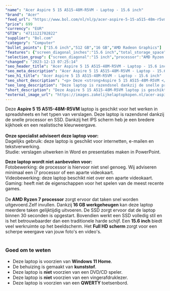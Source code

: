 ```yaml
---
"name": "Acer Aspire 5 15 A515-48M-R5VM - Laptop - 15.6 inch"
"brand": "Acer"
"feed_url": "https://www.bol.com/nl/nl/p/acer-aspire-5-15-a515-48m-r5vm-laptop-15-6-inch/9300000152696459"
"price": 699
"currency": "EUR"
"GTIN": "4711121702822"
"supplier": "Bol.com"
"category": "Computer"
"bullet_points": ["15.6 inch","512 GB","16 GB","AMD Radeon Graphics"]
"features": {"screen_diagonal_inches":"15.6 inch","total_storage_space":"512 GB","memory_size":"16 GB","graphics_card":"AMD Radeon Graphics"}
"selection_group": {"screen_diagonal":"15 inch","processor":"AMD Ryzen 7","changed_price_past_3_days":false,"product_family":"Aspire 5"}
"changed": "2023-12-13 07:25:14"
"seo_header_title": "Acer Aspire 5 15 A515-48M-R5VM - Laptop - 15.6 inch"
"seo_meta_description": "Acer Aspire 5 15 A515-48M-R5VM - Laptop - 15.6 inch"
"seo_h1_title": "Acer Aspire 5 15 A515-48M-R5VM - Laptop - 15.6 inch"
"seo_short_description": "<p> Deze <strong>Aspire 5 15 A515-48M-R5VM </strong>laptop is geschikt voor het werken in spreadsheets en het typen van verslagen."
"seo_long_description": "Deze laptop is razendsnel dankzij de snelle processor en SSD. Dankzij het IPS scherm heb je een bredere kijkhoek en een realistische kleurweergave. <br /><br /><strong>Onze specialist adviseert deze laptop voor:</strong><br />Dagelijks gebruik: deze laptop is geschikt voor internetten, e-mailen en tekstverwerking. <br />Studie: verslagen uitwerken in Word en presentaties maken in PowerPoint. </p> <p> <strong>Deze laptop wordt niet aanbevolen voor:</strong><br />Fotobewerking: de processor is hiervoor niet snel genoeg. Wij adviseren minimaal een i7 processor of een aparte videokaart. <br />Videobewerking: deze laptop beschikt niet over een aparte videokaart. <br />Gaming: heeft niet de eigenschappen voor het spelen van de meest recente games. <br /><br />De<strong> AMD Ryzen 7 processor</strong> zorgt ervoor dat taken snel worden uitgevoerd. Zelf invullen. Dankzij<strong> 16 GB werkgeheugen </strong>kan deze laptop meerdere taken gelijktijdig uitvoeren. De SSD zorgt ervoor dat de laptop binnen 30 seconden is opgestart. Bovendien werkt een SSD volledig stil en is het betrouwbaarder dan een traditionele harde schijf. Een <strong>15. 6 inch</strong> biedt veel werkruimte op het beeldscherm. Het <strong>Full HD scherm </strong>zorgt voor een scherpe weergave van jouw foto's en video's. <br /><br /> </p> <h3>Goed om te weten</h3> <ul> <li>Deze laptop is voorzien van <strong>Windows 11 Home</strong>. </li> <li>De behuizing is gemaakt van <strong>kunststof</strong>. </li> <li>Deze laptop is <strong>niet </strong>voorzien van een DVD/CD speler. </li> <li>Deze laptop is <strong>niet </strong>voorzien van een vingerafdruklezer. </li> <li>Deze laptop is voorzien van een <strong>QWERTY</strong><strong> </strong>toetsenbord. </li> </ul> <p>  </p>"
"short_description": "Deze Aspire 5 15 A515-48M-R5VM laptop is geschikt voor het werken in spreadsheets en het typen van verslagen. Deze laptop is razendsnel dankzij de snelle processor en SSD. Dankzij het IPS scherm heb je een bredere kijkhoek en een realistische kleurweergave. Onze specialist adviseert deze laptop voor: Dagelijks gebruik: deze laptop is geschikt voor internetten, e-mailen en tekstverwerking. Studie: verslagen uitwerken in Word en presentaties maken in PowerPoint. Deze laptop wordt niet aanbevolen voor: Fotobewerking: de processor is hiervoor niet snel genoeg. Wij adviseren minimaal een i7 processor of een aparte videokaart. Videobewerking: deze laptop beschikt niet over een aparte videokaart. Gaming: heeft niet de eigenschappen voor het spelen van de meest recente games. De AMD Ryzen 7 processor zorgt ervoor dat taken snel worden uitgevoerd.Zelf invullen. Dankzij 16 GB werkgeheugen kan deze laptop meerdere taken gelijktijdig uitvoeren. De SSD zorgt ervoor dat de laptop binnen 30 seconden is opgestart. Bovendien werkt een SSD volledig stil en is het betrouwbaarder dan een traditionele harde schijf. Een 15.6 inch biedt veel werkruimte op het beeldscherm. Het Full HD scherm zorgt voor een scherpe weergave van jouw foto's en video's. Goed om te weten Deze laptop is voorzien van Windows 11 Home. De behuizing is gemaakt van kunststof. Deze laptop is niet voorzien van een DVD/CD speler. Deze laptop is niet voorzien van een vingerafdruklezer. Deze laptop is voorzien van een QWERTY toetsenbord."
"external_image_url": "https://images.zakelijkelaptopkopen.nl/acer-aspire-5-15-a515-48m-r5vm-laptop-15-6-inch.webp"
---
```


<p> Deze <strong>Aspire 5 15 A515-48M-R5VM </strong>laptop is geschikt voor het werken in spreadsheets en het typen van verslagen. Deze laptop is razendsnel dankzij de snelle processor en SSD. Dankzij het IPS scherm heb je een bredere kijkhoek en een realistische kleurweergave. <br /><br /><strong>Onze specialist adviseert deze laptop voor:</strong><br />Dagelijks gebruik: deze laptop is geschikt voor internetten, e-mailen en tekstverwerking.<br />Studie: verslagen uitwerken in Word en presentaties maken in PowerPoint. </p> <p> <strong>Deze laptop wordt niet aanbevolen voor:</strong><br />Fotobewerking: de processor is hiervoor niet snel genoeg. Wij adviseren minimaal een i7 processor of een aparte videokaart. <br />Videobewerking: deze laptop beschikt niet over een aparte videokaart. <br />Gaming: heeft niet de eigenschappen voor het spelen van de meest recente games. <br /><br />De<strong> AMD Ryzen 7 processor</strong> zorgt ervoor dat taken snel worden uitgevoerd.Zelf invullen. Dankzij<strong> 16 GB werkgeheugen </strong>kan deze laptop meerdere taken gelijktijdig uitvoeren. De SSD zorgt ervoor dat de laptop binnen 30 seconden is opgestart. Bovendien werkt een SSD volledig stil en is het betrouwbaarder dan een traditionele harde schijf. Een <strong>15.6 inch</strong> biedt veel werkruimte op het beeldscherm. Het <strong>Full HD scherm </strong>zorgt voor een scherpe weergave van jouw foto's en video's. <br /><br /> </p> <h3>Goed om te weten</h3> <ul> <li>Deze laptop is voorzien van <strong>Windows 11 Home</strong>.</li> <li>De behuizing is gemaakt van <strong>kunststof</strong>.</li> <li>Deze laptop is <strong>niet </strong>voorzien van een DVD/CD speler.</li> <li>Deze laptop is <strong>niet </strong>voorzien van een vingerafdruklezer.</li> <li>Deze laptop is voorzien van een <strong>QWERTY</strong><strong> </strong>toetsenbord.</li> </ul> <p>   </p>